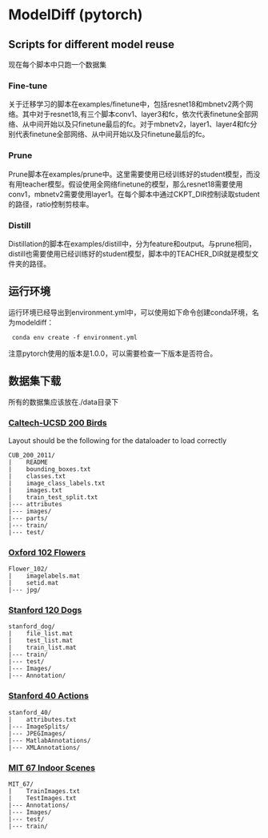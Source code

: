 # ModelDiff (pytorch)

## Scripts for different model reuse
现在每个脚本中只跑一个数据集

### Fine-tune
关于迁移学习的脚本在examples/finetune中，包括resnet18和mbnetv2两个网络。其中对于resnet18,有三个脚本conv1、layer3和fc，依次代表finetune全部网络、从中间开始以及只finetune最后的fc。对于mbnetv2，layer1、layer4和fc分别代表finetune全部网络、从中间开始以及只finetune最后的fc。

### Prune
Prune脚本在examples/prune中。这里需要使用已经训练好的student模型，而没有用teacher模型。假设使用全网络finetune的模型，那么resnet18需要使用conv1，mbnetv2需要使用layer1。在每个脚本中通过CKPT_DIR控制读取student的路径，ratio控制剪枝率。

### Distill
Distillation的脚本在examples/distill中，分为feature和output。与prune相同，distill也需要使用已经训练好的student模型，脚本中的TEACHER_DIR就是模型文件夹的路径。

## 运行环境
运行环境已经导出到environment.yml中，可以使用如下命令创建conda环境，名为modeldiff：
```
 conda env create -f environment.yml

```
注意pytorch使用的版本是1.0.0，可以需要检查一下版本是否符合。

## 数据集下载
所有的数据集应该放在./data目录下
### [Caltech-UCSD 200 Birds](http://www.vision.caltech.edu/visipedia/CUB-200.html)
Layout should be the following for the dataloader to load correctly

```
CUB_200_2011/
|    README
|    bounding_boxes.txt
|    classes.txt
|    image_class_labels.txt
|    images.txt
|    train_test_split.txt
|--- attributes
|--- images/
|--- parts/
|--- train/
|--- test/
```

### [Oxford 102 Flowers](https://www.robots.ox.ac.uk/~vgg/data/flowers/102/)
```
Flower_102/
|    imagelabels.mat
|    setid.mat
|--- jpg/
```

### [Stanford 120 Dogs](http://vision.stanford.edu/aditya86/ImageNetDogs/)
```
stanford_dog/
|    file_list.mat
|    test_list.mat
|    train_list.mat
|--- train/
|--- test/
|--- Images/
|--- Annotation/
```

### [Stanford 40 Actions](http://vision.stanford.edu/Datasets/40actions.html)
```
stanford_40/
|    attributes.txt
|--- ImageSplits/
|--- JPEGImages/
|--- MatlabAnnotations/
|--- XMLAnnotations/
```

### [MIT 67 Indoor Scenes](http://web.mit.edu/torralba/www/indoor.html)
```
MIT_67/
|    TrainImages.txt
|    TestImages.txt
|--- Annotations/
|--- Images/
|--- test/
|--- train/
```